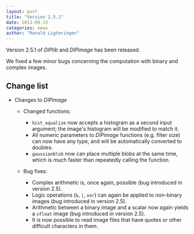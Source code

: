 ```yaml
---
layout: post
title: "Version 2.5.1"
date: 2013-09-23
categories: news
author: "Ronald Ligteringen"
---
```


Version 2.5.1 of *DIPlib* and *DIPimage* has been released.

We fixed a few minor bugs concerning the computation with binary and complex images.

## Change list

- Changes to *DIPimage*

    - Changed functions:
        - `hist_equalize` now accepts a histogram as a second input argument; the image's histogram will be modified to match it.
        - All numeric parameters to *DIPimage* functions (e.g. filter size) can now have any type, and will be automatically converted to doubles.
        - `gaussianblob` now can place multiple blobs at the same time, which is much faster than repeatedly calling the function.

    - Bug fixes:
        - Complex arithmetic is, once again, possible (bug introduced in version 2.5).
        - Logic operations (`&`, `|`, `xor`) can again be applied to non-binary images (bug introduced in version 2.5).
        - Arithmetic between a binary image and a scalar now again yields a `sfloat` image (bug introduced in version 2.5).
        - It is now possible to read image files that have quotes or other difficult characters in them.
